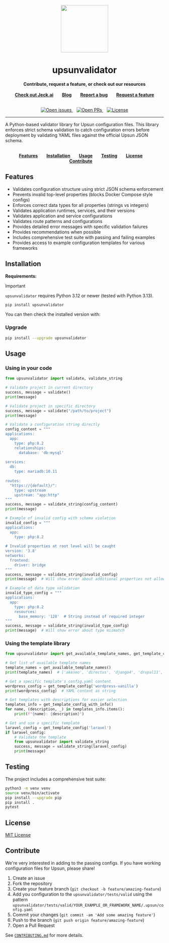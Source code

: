 
<p align="center">
<a href="https://jeck.ai">
<img src="https://avatars.githubusercontent.com/u/198296402?s=200&v=4" width="150px">
</a>
</p>

<h1 align="center">upsunvalidator</h1>

<p align="center">
<strong>Contribute, request a feature, or check out our resources</strong>
<br />
<br />
<a href="https://jeck.ai"><strong>Check out Jeck.ai</strong></a>&nbsp&nbsp&nbsp&nbsp&nbsp&nbsp
<a href="https://jeck.ai/blog"><strong>Blog</strong></a>&nbsp&nbsp&nbsp&nbsp&nbsp&nbsp
<a href="https://github.com/Jeck-ai/mcp-cli-framework-go/issues/new?assignees=&labels=bug&template=bug-report.yml"><strong>Report a bug</strong></a>&nbsp&nbsp&nbsp&nbsp&nbsp&nbsp
<a href="https://github.com/Jeck-ai/mcp-cli-framework-go/issues/new?assignees=&labels=feature+request&template=improvements.yml"><strong>Request a feature</strong></a>
<br /><br />
</p>

<p align="center">
<a href="https://github.com/Jeck-ai/upsunvalidator/issues">
<img src="https://img.shields.io/github/issues/Jeck-ai/upsunvalidator.svg?style=for-the-badge&labelColor=f4f2f3&color=3c724e&label=Issues" alt="Open issues" />
</a>&nbsp&nbsp
<a href="https://github.com/Jeck-ai/upsunvalidator/pulls">
<img src="https://img.shields.io/github/issues-pr/Jeck-ai/upsunvalidator.svg?style=for-the-badge&labelColor=f4f2f3&color=3c724e&label=Pull%20requests" alt="Open PRs" />
</a>&nbsp&nbsp
<a href="https://github.com/Jeck-ai/upsunvalidator/blob/master/LICENSE">
<img src="https://img.shields.io/static/v1?label=License&message=MIT&style=for-the-badge&labelColor=f4f2f3&color=3c724e" alt="License" />
</a>
</p>

<hr>

A Python-based validator library for Upsun configuration files. 
This library enforces strict schema validation to catch configuration errors before deployment by validating YAML files against the official Upsun JSON schema.

<p align="center">
<br />
<a href="#features"><strong>Features</strong></a>&nbsp&nbsp&nbsp&nbsp&nbsp&nbsp
<a href="#installation"><strong>Installation</strong></a>&nbsp&nbsp&nbsp&nbsp&nbsp&nbsp
<a href="#usage"><strong>Usage</strong></a>&nbsp&nbsp&nbsp&nbsp&nbsp&nbsp
<a href="#testing"><strong>Testing</strong></a>&nbsp&nbsp&nbsp&nbsp&nbsp&nbsp
<a href="#license"><strong>License</strong></a>&nbsp&nbsp&nbsp&nbsp&nbsp&nbsp
<a href="#contribute"><strong>Contribute</strong></a>&nbsp&nbsp&nbsp&nbsp&nbsp&nbsp
<br />
</p>

## Features

- Validates configuration structure using strict JSON schema enforcement
- Prevents invalid top-level properties (blocks Docker Compose style configs)
- Enforces correct data types for all properties (strings vs integers)
- Validates application runtimes, services, and their versions
- Validates application and service configurations
- Validates route patterns and configurations
- Provides detailed error messages with specific validation failures
- Provides recommendations when possible
- Includes comprehensive test suite with passing and failing examples
- Provides access to example configuration templates for various frameworks

## Installation

**Requirements:**

> [!IMPORTANT]  
> `upsunvalidator` requires Python 3.12 or newer (tested with Python 3.13).

```bash
pip install upsunvalidator
```

You can then check the installed version with:

### Upgrade

```bash
pip install --upgrade upsunvalidator
```

## Usage

### Using in your code

```python
from upsunvalidator import validate, validate_string

# Validate project in current directory
success, message = validate()
print(message)

# Validate project in specific directory
success, message = validate("/path/to/project")
print(message)

# Validate a configuration string directly
config_content = """
applications:
  app:
    type: php:8.2
    relationships:
      database: 'db:mysql'
      
services:
  db:
    type: mariadb:10.11
  
routes:
  "https://{default}/":
    type: upstream
    upstream: "app:http"
"""
success, message = validate_string(config_content)
print(message)

# Example of invalid config with schema violation
invalid_config = """
applications:
  app:
    type: php:8.2
    
# Invalid properties at root level will be caught
version: '3.8'
networks:
  frontend:
    driver: bridge
"""
success, message = validate_string(invalid_config)
print(message)  # Will show error about additional properties not allowed

# Example of data type validation
invalid_type_config = """
applications:
  app:
    type: php:8.2
    resources:
      base_memory: '128'  # String instead of required integer
"""
success, message = validate_string(invalid_type_config)
print(message)  # Will show error about type mismatch
```

### Using the template library

```python
from upsunvalidator import get_available_template_names, get_template_config, get_template_config_with_info

# Get list of available template names
template_names = get_available_template_names()
print(template_names)  # ['akeneo', 'directus', 'django4', 'drupal11', 'express', ...]

# Get a specific template's config.yaml content
wordpress_config = get_template_config('wordpress-vanilla')
print(wordpress_config)  # YAML content as string

# Get templates with descriptions for easier selection
templates_info = get_template_config_with_info()
for name, (description, _) in templates_info.items():
    print(f"{name}: {description}")

# Get and use a specific template
laravel_config = get_template_config('laravel')
if laravel_config:
    # Validate the template
    from upsunvalidator import validate_string
    success, message = validate_string(laravel_config)
    print(message)
```

## Testing

The project includes a comprehensive test suite:

```bash
python3 -m venv venv
source venv/bin/activate
pip install --upgrade pip
pip install .
pytest
```

## License

[MIT License](./LICENSE)

## Contribute

We're very interested in adding to the passing configs. If you have working configuration files for Upsun, please share!

1. Create an issue
2. Fork the repository
3. Create your feature branch (`git checkout -b feature/amazing-feature`)
4. Add you configuration to the `upsunvalidator/tests/valid` using the pattern `upsunvalidator/tests/valid/YOUR_EXAMPLE_OR_FRAMEWORK_NAME/.upsun/config.yaml`
5. Commit your changes (`git commit -am 'Add some amazing feature'`)
6. Push to the branch (`git push origin feature/amazing-feature`)
7. Open a Pull Request

See [`CONTRIBUTING.md`](./CONTRIBUTING.md) for more details.